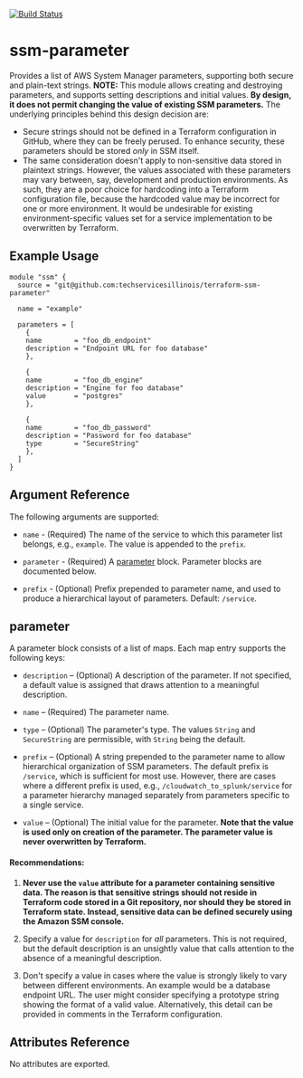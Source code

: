 [![Build Status](https://drone.techservices.illinois.edu/api/badges/techservicesillinois/terraform-aws-ssm-parameter/status.svg)](https://drone.techservices.illinois.edu/techservicesillinois/terraform-aws-ssm-parameter)

# ssm-parameter

Provides a list of AWS System Manager parameters, supporting
both secure and plain-text strings. **NOTE:** This module
allows creating and destroying parameters, and supports setting
descriptions and initial values. **By design, it does not permit
changing the value of existing SSM parameters.**
The underlying principles behind this design decision are:

* Secure strings should not be defined in a Terraform configuration in GitHub, where they can be freely perused. To enhance security, these parameters should be stored *only* in SSM itself.
* The same consideration doesn't apply to non-sensitive data stored in plaintext strings. However, the values associated with these parameters may vary between, say, development and production environments. As such, they are a poor choice for hardcoding into a Terraform configuration file, because the hardcoded value may be incorrect for one or more environment. It would be undesirable for existing environment-specific values set for a service implementation to be overwritten by Terraform.

Example Usage
-----------------

```hcl
module "ssm" {
  source = "git@github.com:techservicesillinois/terraform-ssm-parameter"

  name = "example"

  parameters = [
    {
    name        = "foo_db_endpoint"
    description = "Endpoint URL for foo database"
    },

    {
    name        = "foo_db_engine"
    description = "Engine for foo database"
    value       = "postgres"
    },

    {
    name        = "foo_db_password"
    description = "Password for foo database"
    type        = "SecureString"
    },
  ]
}
```

Argument Reference
-----------------

The following arguments are supported:

* `name` - (Required) The name of the service to which this parameter list belongs, e.g., `example`. The value is appended to the `prefix`.

* `parameter` - (Required) A [parameter](#parameter) block. Parameter blocks are documented below.

* `prefix` - (Optional) Prefix prepended to parameter name, and used to produce a hierarchical layout of parameters. Default: `/service`.

parameter
---------

A parameter block consists of a list of maps. Each map entry supports the following keys:

* `description` – (Optional) A description of the parameter. If not specified, a default value is assigned that draws attention to
a meaningful description.

* `name` – (Required) The parameter name.

* `type` – (Optional) The parameter's type. The values `String` and
`SecureString` are permissible, with `String` being the default.

* `prefix` – (Optional) A string prepended to the parameter name to allow hierarchical organization of SSM parameters. The default prefix is `/service`, which is sufficient for most use. However, there are cases where a different prefix is used, e.g., `/cloudwatch_to_splunk/service` for a parameter hierarchy managed separately from parameters specific to a single service.

* `value` – (Optional) The initial value for the parameter. **Note that
the value is used only on creation of the parameter. The parameter value is never overwritten by Terraform.**

#### Recommendations:

1. **Never use the `value` attribute for a parameter containing sensitive data. The reason is that sensitive strings should not reside in Terraform code stored in a Git repository, nor should they be stored in Terraform state. Instead, sensitive data can be defined securely using the Amazon SSM console.**

2. Specify a value for `description` for *all* parameters. This is not required, but the default description is an unsightly value that calls attention to the absence of a meaningful description.

3. Don't specify a value in cases where the value is strongly likely to vary between different environments. An example would be a database endpoint URL. The user might consider specifying a prototype string showing the format of a valid value. Alternatively, this detail can be provided in comments in the Terraform configuration.

Attributes Reference
--------------------

No attributes are exported.
